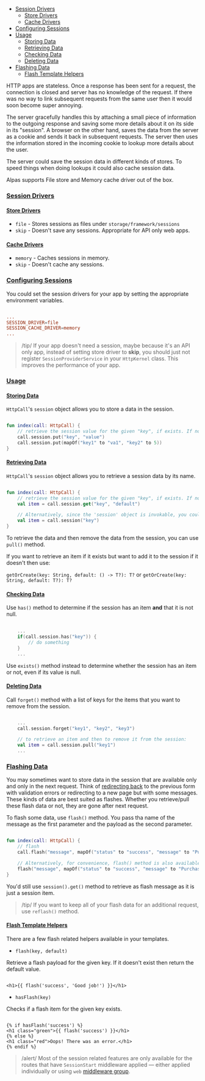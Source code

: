 - [Session Drivers](#session-drivers)
    - [Store Drivers](#store-drivers)
    - [Cache Drivers](#cache-drivers)
- [Configuring Sessions](#configuring-sessions)
- [Usage](#usage)
    - [Storing Data](#storing-data)
    - [Retrieving Data](#retrieving-data)
    - [Checking Data](#checking-data)
    - [Deleting Data](#deleting-data)
- [Flashing Data](#flashing-data)
    - [Flash Template Helpers](#flash-template-helpers)

HTTP apps are stateless. Once a response has been sent for a request, the connection is closed and server has no 
knowledge of the request. If there was no way to link subsequent requests from the same user then it would soon
become super annoying.

The server gracefully handles this by attaching a small piece of information to the outgoing response and saving some 
more details about it on its side in its "session". A browser on the other hand, saves the data from the server as a 
cookie and sends it back in subsequent requests. The server then uses the information stored in the incoming cookie to 
lookup more details about the user.

The server could save the session data in different kinds of stores. To speed things when doing lookups it could also
cache session data.

Alpas supports File store and Memory cache driver out of the box.

<a name="session-drivers"></a>
### [Session Drivers](#session-drivers)

<a name="store-drivers"></a>
#### [Store Drivers](#store-drivers)

- `file` - Stores sessions as files under `storage/framework/sessions`
- `skip` - Doesn't save any sessions. Appropriate for API only web apps.

<a name="cache-drivers"></a>
#### [Cache Drivers](#cache-drivers)

- `memory` - Caches sessions in memory.
- `skip` - Doesn't cache any sessions.

<a name="configuring-sessions"></a>
### [Configuring Sessions](#configuring-sessions)

You could set the session drivers for your app by setting the appropriate environment variables.

```toml

...
SESSION_DRIVER=file
SESSION_CACHE_DRIVER=memory
...

```

> /tip/ <span> If your app doesn't need a session, maybe because it's an API only app, instead of setting store 
> driver to **skip**, you should just not register `SessionProviderService` in your `HttpKernel` class. This
> improves the performance of your app.</span>


<a name="usage"></a>
### [Usage](#usage)

<a name="storing-data"></a>
#### [Storing Data](#storing-data)

`HttpCall`'s `session` object allows you to store a data in the session.

<span class="line-numbers" data-start="7">

```kotlin

fun index(call: HttpCall) {
    // retrieve the session value for the given "key", if exists. If not, returns the "default" value.
    call.session.put("key", "value")
    call.session.put(mapOf("key1" to "va1", "key2" to 5))
}

``` 

</span>

<a name="retrieving-data"></a>
#### [Retrieving Data](#retrieving-data)

`HttpCall`'s `session` object allows you to retrieve a session data by its name.

<span class="line-numbers" data-start="7">

```kotlin

fun index(call: HttpCall) {
    // retrieve the session value for the given "key", if exists. If not, returns the "default" value.
    val item = call.session.get("key", "default")

    // Alternatively, since the 'session' object is invokable, you could also do:
    val item = call.session("key")
}

``` 

</span>

To retrieve the data and then remove the data from the session, you can use `pull()` method.

If you want to retrieve an item if it exists but want to add it to the session if it doesn't then use: 

`getOrCreate(key: String, default: () -> T?): T?` or `getOrCreate(key: String, default: T?): T?`

<a name="checking-data"></a>
#### [Checking Data](#checking-data)

Use `has()` method to determine if the session has an item **and** that it is not null.

<span class="line-numbers" data-start="9">

```kotlin
    
    ...
    if(call.session.has("key")) {
        // do something
    }
    ...
``` 

</span>

Use `exists()` method instead to determine whether the session has an item or not, even if its value is null.

<a name="deleting-data"></a>
#### [Deleting Data](#deleting-data)

Call `forget()` method with a list of keys for the items that you want to remove from the session. 

<span class="line-numbers" data-start="10">

```kotlin

    ...
    call.session.forget("key1", "key2", "key3")

    // to retrieve an item and then to remove it from the session:
    val item = call.session.pull("key1")
    ...

``` 

</span>


<a name="flashing-data"></a>
### [Flashing Data](#flashing-data)

You may sometimes want to store data in the session that are available only and only in the next request. Think of
[redirecting back](/docs/http-request#redirects) to the previous form with validation errors or redirecting to a new
page but with some messages. These kinds of data are best suited as flashes. Whether you retrieve/pull these flash
data or not, they are gone after next request.

To flash some data, use `flash()` method. You pass tha name of the message as the first parameter and the payload as 
the second parameter.

<span class="line-numbers" data-start="7">

```kotlin

fun index(call: HttpCall) {
    // flash
    call.flash("message", mapOf("status" to "success", "message" to "Purchase completed!"))

    // Alternatively, for convenience, flash() method is also available on the controller itself
    flash("message", mapOf("status" to "success", "message" to "Purchase completed!"))
}

``` 

</span>

You'd still use `session().get()` method to retrieve as flash message as it is just a session item.

> /tip/ <span> If you want to keep all of your flash data for an additional request, use `reflash()` method. </span>

<a name="flash-template-helpers"></a>
#### [Flash Template Helpers](#flash-template-helpers)

There are a few flash related helpers available in your templates.

<div class="sublist">

- `flash(key, default)`

Retrieve a flash payload for the given key. If it doesn't exist then return the default value.

<span class="line-numbers" data-start="14">

```twig

<h1>{{ flash('success', 'Good job!') }}</h1>

```

</span>

- `hasFlash(key)`

Checks if a flash item for the given key exists.

<span class="line-numbers" data-start="14">

```twig

{% if hasFlash('success') %}
<h1 class="green">{{ flash('success') }}</h1>
{% else %}
<h1 class="red">Oops! There was an error.</h1>
{% endif %}

```

</span>

</div>

> /alert/ <span>Most of the session related features are only available for the routes that have `SessionStart` 
> middleware applied — either applied individually or using `web` 
> [middleware group](/docs/routing#named-middleware-group).</span>
